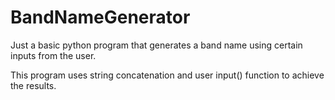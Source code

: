 # BandNameGenerator
Just a basic python program that generates a band name using certain inputs from the user.

This program uses string concatenation and user input() function to achieve the results.
